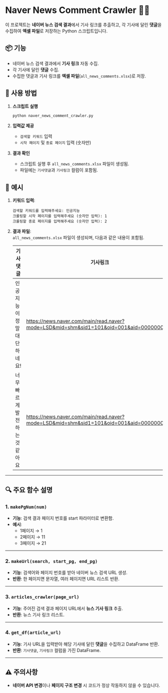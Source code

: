 
# Naver News Comment Crawler 📰💬

이 프로젝트는 **네이버 뉴스 검색 결과**에서 기사 링크를 추출하고, 각 기사에 달린 **댓글**을 수집하여 **엑셀 파일**로 저장하는 Python 스크립트입니다.

## 📦 기능
- 네이버 뉴스 검색 결과에서 **기사 링크** 자동 수집.
- 각 기사에 달린 **댓글** 수집.
- 수집한 댓글과 기사 링크를 **엑셀 파일**(`all_news_comments.xlsx`)로 저장.

## 🔧 사용 방법

1. **스크립트 실행**
   ```bash
   python naver_news_comment_crawler.py
   ```

2. **입력값 제공**
   - `검색할 키워드` 입력
   - `시작 페이지` 및 `종료 페이지` 입력 (숫자만)

3. **결과 확인**
   - 스크립트 실행 후 `all_news_comments.xlsx` 파일이 생성됨.
   - 파일에는 `기사댓글`과 `기사링크` 컬럼이 포함됨.

## 📂 예시
1. **키워드 입력**:  
   ```
   검색할 키워드를 입력해주세요: 인공지능
   크롤링할 시작 페이지를 입력해주세요 (숫자만 입력): 1
   크롤링할 종료 페이지를 입력해주세요 (숫자만 입력): 2
   ```

2. **결과 파일**:  
   `all_news_comments.xlsx` 파일이 생성되며, 다음과 같은 내용이 포함됨.

   | 기사댓글                      | 기사링크                                                                 |
   |-------------------------------|--------------------------------------------------------------------------|
   | 인공지능이 정말 대단하네요!    | https://news.naver.com/main/read.naver?mode=LSD&mid=shm&sid1=101&oid=001&aid=0000000001 |
   | 너무 빠르게 발전하는 것 같아요 | https://news.naver.com/main/read.naver?mode=LSD&mid=shm&sid1=101&oid=001&aid=0000000002 |

---

## 🔍 주요 함수 설명

### 1. `makePgNum(num)`
- **기능**: 검색 결과 페이지 번호를 start 파라미터로 변환함.
- **예시**:  
  - 1페이지 → 1  
  - 2페이지 → 11  
  - 3페이지 → 21

---

### 2. `makeUrl(search, start_pg, end_pg)`
- **기능**: 검색어와 페이지 번호를 받아 네이버 뉴스 검색 URL 생성.
- **반환**: 한 페이지면 문자열, 여러 페이지면 URL 리스트 반환.

---

### 3. `articles_crawler(page_url)`
- **기능**: 주어진 검색 결과 페이지 URL에서 **뉴스 기사 링크** 추출.
- **반환**: 뉴스 기사 링크 리스트.

---

### 4. `get_df(article_url)`
- **기능**: 기사 URL을 입력받아 해당 기사에 달린 **댓글**을 수집하고 DataFrame 반환.
- **반환**: `기사댓글`, `기사링크` 컬럼을 가진 DataFrame.

---

## ⚠️ 주의사항
- **네이버 API 변경**이나 **페이지 구조 변경** 시 코드가 정상 작동하지 않을 수 있습니다.



